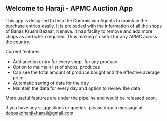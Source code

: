 ## Welcome to Haraji - APMC Auction App

This app is designed to help the Commission Agents to maintain the purchase entries easily. It is preloaded with the information of all the shops of Banas Krushi Bazaar, Nenava. It has facilty to remove and add more shops as and when required. Thus making it useful for any APMC across the country.

Current features:
- Add auction entry for every shop, for any produce
- Option to maintain list of shops, produces
- Can see the total amount of produce bought and the effective average price
- Automatic saving of data for the day
- Maintain the data for every day and option to review the data

More useful features are under the pipeline and would be released soon.

If you have any suggestions or queries, please drop a message at deepakdhanji+haraji@gmail.com
